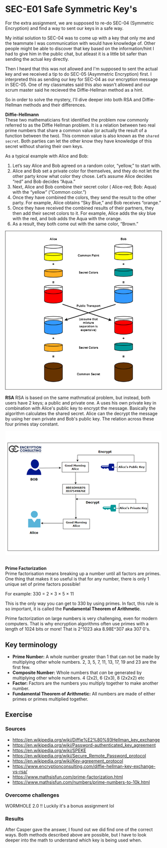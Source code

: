 # SEC-E01 Safe Symmetric Key's
For the extra assignment, we are supposed to re-do SEC-04 (Symmetric Encryption) and find a way to sent our keys in a safe way.  
  
My initial solution to SEC-04 was to come up with a key that only me and the teammate I was communication with would have knowledge of. Other people might be able to discover that key based on the information/hint I had to give him in the public chat, but atleast it is a little bit safer than sending the actual key directly.  

Then I heard that this was not allowed and I'm supposed to sent the actual key and we received a tip to do SEC-05 (Asymmetric Encryption) first. I interpreted this as sending our key for SEC-04 as our encryption message in SEC-05. One of my classmates said this also wasn't allowed and our scrum master said he recieved the Diffie-Hellman method as a hint.  
  
So in order to solve the mystery, I'll dive deeper into both RSA and Diffie-Hellman methods and their differences.
  
**Diffie-Hellmann**  
These two mathematicians first identified the problem now commonly referred to as the Diffie Hellman problem. It is a relation between two real prime numbers that share a common value (or actually the result of a function between the two). This common value is also known as the `shared secret`. Both parties can let the other know they have knowledge of this secret without sharing their own keys.  

As a typical example with Alice and Bob:  
  
1. Let’s say Alice and Bob agreed on a random color, “yellow,” to start with.
2. Alice and Bob set a private color for themselves, and they do not let the other party know what color they chose. Let’s assume Alice decides “red” and Bob decides “Aqua.”
3. Next, Alice and Bob combine their secret color ( Alice-red; Bob: Aqua) with the “yellow” (“Common color.”)
4. Once they have combined the colors, they send the result to the other party. For example, Alice obtains “Sky Blue,” and Bob receives “orange.”
5. Once they have received the combined results of their partners, they then add their secret colors to it. For example, Alice adds the sky blue with the red, and bob adds the Aqua with the orange.
6. As a result, they both come out with the same color, “Brown.”

![Diffie Hellman Exchange](../00_includes/SEC/SEC-E01_DH_exchange.png)
  <br>  

**RSA**
RSA is based on the same mathmatical problem, but instead, both users have 2 keys; a public and private one. A uses his own private key in combination with Alice's public key to encrypt the message. Basically the algorithm calculates the shared secret. Alice can the decrypt the message by using her own private and Bob's public key. The relation across these four primes stay constant.
  
![RSA](../00_includes/SEC/SEC-E01_RSA.png)  
  <br>  

**Prime Factorization**  
Prime factorisation means breaking up a number until all factors are primes. One thing that makes it so useful is that for any number, there is only 1 unique set of prime factors possible!  
  
For example: 330 = 2 × 3 × 5 × 11  
  
This is the only way you can get to 330 by using primes. In fact, this rule is so important, it is called the **Fundamental Theorem of Arithmetic**.  
  
Prime factorization on large numbers is very challenging, even for modern computers. That is why encryption algorithms often use primes with a length of 1024 bits or more! That is 2^1023 aka 8.98E^307 aka 307 0's.  

## Key terminology
- **Prime Number:** A whole number greater than 1 that can not be made by multiplying other whole numbers. 2, 3, 5, 7, 11, 13, 17, 19 and 23 are the first few.
- **Composite Number:** Whole numbers that *can* be generated by multiplying other whole numbers. 4 (2x2), 6 (2x3), 8 (2x2x2) etc
- **Factor:** Factors are the numbers you multiply together to make another number. 
- **Fundamental Theorem of Arithmetic:** All numbers are made of either primes or primes multiplied together.

## Exercise
### Sources
- https://en.wikipedia.org/wiki/Diffie%E2%80%93Hellman_key_exchange
- https://en.wikipedia.org/wiki/Password-authenticated_key_agreement
- https://en.wikipedia.org/wiki/SPEKE
- https://en.wikipedia.org/wiki/Secure_Remote_Password_protocol
- https://en.wikipedia.org/wiki/Key-agreement_protocol
- https://www.encryptionconsulting.com/diffie-hellman-key-exchange-vs-rsa/
- https://www.mathsisfun.com/prime-factorization.html
- https://www.mathsisfun.com/numbers/prime-numbers-to-10k.html

### Overcome challenges
WORMHOLE 2.0 !! Luckily it's a bonus assignment lol

### Results
After Casper gave the answer, I found out we did find one of the correct ways. Both methods described above are possible, but I have to look deeper into the math to understand which key is being used when.
